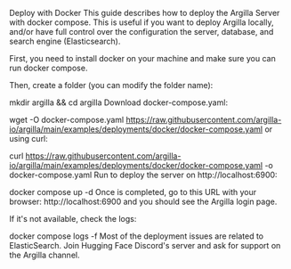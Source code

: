 Deploy with Docker
This guide describes how to deploy the Argilla Server with docker compose. This is useful if you want to deploy Argilla locally, and/or have full control over the configuration the server, database, and search engine (Elasticsearch).

First, you need to install docker on your machine and make sure you can run docker compose.

Then, create a folder (you can modify the folder name):

mkdir argilla && cd argilla
Download docker-compose.yaml:

wget -O docker-compose.yaml https://raw.githubusercontent.com/argilla-io/argilla/main/examples/deployments/docker/docker-compose.yaml
or using curl:

curl https://raw.githubusercontent.com/argilla-io/argilla/main/examples/deployments/docker/docker-compose.yaml -o docker-compose.yaml
Run to deploy the server on http://localhost:6900:

docker compose up -d
Once is completed, go to this URL with your browser: http://localhost:6900 and you should see the Argilla login page.

If it's not available, check the logs:

docker compose logs -f
Most of the deployment issues are related to ElasticSearch. Join Hugging Face Discord's server and ask for support on the Argilla channel.
